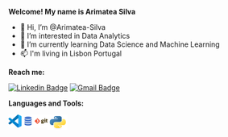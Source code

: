 <b>Welcome! My name is Arimatea Silva</b>

- 👋 Hi, I’m @Arimatea-Silva
- 👀 I’m interested in Data Analytics
- 🌱 I’m currently learning Data Science and Machine Learning
- 📫 I'm living in Lisbon Portugal 

<b>Reach me:</b>

[![Linkedin Badge](https://img.shields.io/badge/-LinkedIn-blue?style=flat&logo=Linkedin&logoColor=white&link=https://www.linkedin.com/in/rebeccamanzi/)](https://www.linkedin.com/in/arimatea-silva-jr/)
[![Gmail Badge](https://img.shields.io/badge/-Gmail-c14438?style=flat&logo=Gmail&logoColor=white&link=mailto:rebeccamanzi@gmail.com)](mailto:arimatea.silva.jr@gmail.com)

<b>Languages and Tools:</b>

[<img align="left" alt="Visual Studio Code" width="26px" src="https://raw.githubusercontent.com/github/explore/80688e429a7d4ef2fca1e82350fe8e3517d3494d/topics/visual-studio-code/visual-studio-code.png" />][linkedin]
[<img align="left" alt="SQL" width="26px" src="https://raw.githubusercontent.com/github/explore/80688e429a7d4ef2fca1e82350fe8e3517d3494d/topics/sql/sql.png" />][linkedin]
[<img align="left" alt="Git" width="26px" src="https://raw.githubusercontent.com/github/explore/80688e429a7d4ef2fca1e82350fe8e3517d3494d/topics/git/git.png" />][linkedin]
[<img align="left" alt="Python" height="30" width="40" src="https://raw.githubusercontent.com/devicons/devicon/master/icons/python/python-original.svg" />][linkedin]

[linkedin]: https://www.linkedin.com/in/arimatea-silva-jr/
